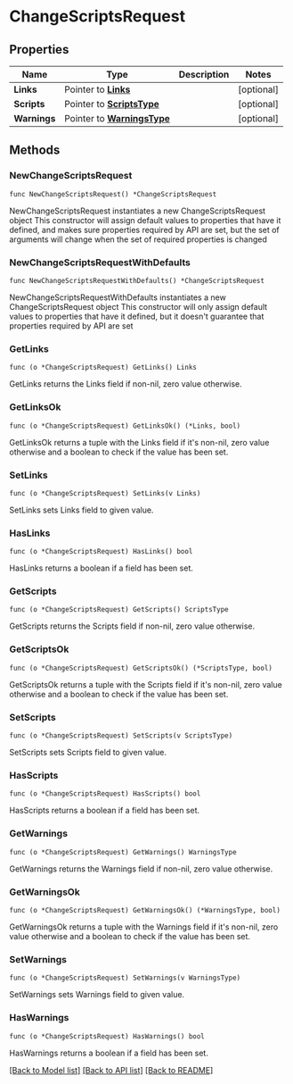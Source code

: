 # ChangeScriptsRequest

## Properties

Name | Type | Description | Notes
------------ | ------------- | ------------- | -------------
**Links** | Pointer to [**Links**](Links.md) |  | [optional] 
**Scripts** | Pointer to [**ScriptsType**](ScriptsType.md) |  | [optional] 
**Warnings** | Pointer to [**WarningsType**](WarningsType.md) |  | [optional] 

## Methods

### NewChangeScriptsRequest

`func NewChangeScriptsRequest() *ChangeScriptsRequest`

NewChangeScriptsRequest instantiates a new ChangeScriptsRequest object
This constructor will assign default values to properties that have it defined,
and makes sure properties required by API are set, but the set of arguments
will change when the set of required properties is changed

### NewChangeScriptsRequestWithDefaults

`func NewChangeScriptsRequestWithDefaults() *ChangeScriptsRequest`

NewChangeScriptsRequestWithDefaults instantiates a new ChangeScriptsRequest object
This constructor will only assign default values to properties that have it defined,
but it doesn't guarantee that properties required by API are set

### GetLinks

`func (o *ChangeScriptsRequest) GetLinks() Links`

GetLinks returns the Links field if non-nil, zero value otherwise.

### GetLinksOk

`func (o *ChangeScriptsRequest) GetLinksOk() (*Links, bool)`

GetLinksOk returns a tuple with the Links field if it's non-nil, zero value otherwise
and a boolean to check if the value has been set.

### SetLinks

`func (o *ChangeScriptsRequest) SetLinks(v Links)`

SetLinks sets Links field to given value.

### HasLinks

`func (o *ChangeScriptsRequest) HasLinks() bool`

HasLinks returns a boolean if a field has been set.

### GetScripts

`func (o *ChangeScriptsRequest) GetScripts() ScriptsType`

GetScripts returns the Scripts field if non-nil, zero value otherwise.

### GetScriptsOk

`func (o *ChangeScriptsRequest) GetScriptsOk() (*ScriptsType, bool)`

GetScriptsOk returns a tuple with the Scripts field if it's non-nil, zero value otherwise
and a boolean to check if the value has been set.

### SetScripts

`func (o *ChangeScriptsRequest) SetScripts(v ScriptsType)`

SetScripts sets Scripts field to given value.

### HasScripts

`func (o *ChangeScriptsRequest) HasScripts() bool`

HasScripts returns a boolean if a field has been set.

### GetWarnings

`func (o *ChangeScriptsRequest) GetWarnings() WarningsType`

GetWarnings returns the Warnings field if non-nil, zero value otherwise.

### GetWarningsOk

`func (o *ChangeScriptsRequest) GetWarningsOk() (*WarningsType, bool)`

GetWarningsOk returns a tuple with the Warnings field if it's non-nil, zero value otherwise
and a boolean to check if the value has been set.

### SetWarnings

`func (o *ChangeScriptsRequest) SetWarnings(v WarningsType)`

SetWarnings sets Warnings field to given value.

### HasWarnings

`func (o *ChangeScriptsRequest) HasWarnings() bool`

HasWarnings returns a boolean if a field has been set.


[[Back to Model list]](../README.md#documentation-for-models) [[Back to API list]](../README.md#documentation-for-api-endpoints) [[Back to README]](../README.md)


